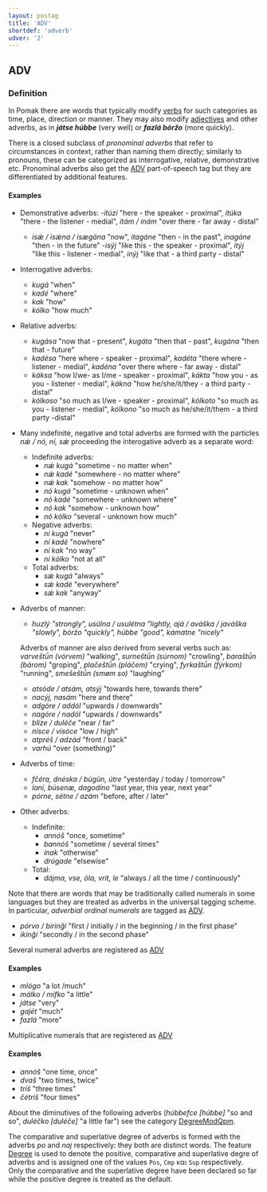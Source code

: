 ```yaml
---
layout: postag
title: 'ADV'
shortdef: 'adverb'
udver: '2'
---
```

## ADV

### Definition

In Pomak there are words that typically modify [verbs](VERB.md) for such categories as time, place, direction or manner. They may also modify 
[adjectives](ADJ.md) and other adverbs, as in *<b>játse húbbe</b>* (very well) or *<b>fazlá bóržo</b>* (more quickly).

There is a closed subclass of *pronominal adverbs* that refer to circumstances in context, rather than naming them directly;
 similarly to pronouns, these can be categorized as interrogative, relative, demonstrative etc. Pronominal adverbs also get the 
 [ADV](ADV.md) part-of-speech tag but they are differentiated by additional features.

#### Examples

* Demonstrative adverbs:
    -*itúzi* "here - the speaker - proximal", *itúka* "there - the listener - medial", *itám / inám* "over there - far away - distal"
    - *isǽ / isǽna / isægána* "now", *itagáne* "then - in the past", *inagáne* "then - in the future"
    -*isýj* "like this - the speaker - proximal", *itýj* "like this - listener - medial", *inýj* "like that - a third party - distal"
* Interrogative adverbs:
    - *kugá* "when"
    - *kadé* "where"
    - *kak* "how"
    - *kólko* "how much"
* Relative adverbs:
    - *kugása* "now that - present", *kugáta* "then that - past", *kugána* "then that - future"
    - *kadésa* "here where - speaker - proximal", *kadéta* "there where - listener - medial", *kadéna* "over there where - far away - distal"
    - *káksa* "how I/we- as I/me - speaker - proximal", *kákta* "how you - as you - listener - medial", *kákna* "how he/she/it/they - a third party - distal"
    - *kólkoso* "so much as I/we - speaker - proximal", *kólkoto* "so much as you - listener - medial", *kólkono* "so much as he/she/it/them - a third party -distal"
* Many indefinite, negative and total adverbs are formed with the particles *nǽ / nó, ní, sǽ* proceeding the interogative adverb as a separate word:
    * Indefinite adverbs:
        - *nǽ kugá* "sometime - no matter when"
        - *nǽ kadé* "somewhere - no matter where"
        - *nǽ kak* "somehow - no matter how"
        - *nó kugá* "sometime - unknown when"
        - *nó kadé* "somewhere - unknown where" 
        - *nó kak* "somehow - unknown how" 
        - *nó kólko* "several - unknown how much" 
    * Negative adverbs:   
        - *ní kugá* "never"
        - *ní kadé* "nowhere"
        - *ní kak* "no way"
        - *ní kólko* "not at all"
    * Total adverbs:
        - *sǽ kugá* "always"
        - *sǽ kadé* "everywhere"
        - *sǽ kak* "anyway"
* Adverbs of manner:
    - *huzlý "strongly", usúlna / usulétna "lightly, ajá / aváška / javáška "slowly", bóržo "quickly", húbbe "good", kámatne "nicely"* 
	
    Adverbs of manner are also derived from several verbs such as: *varveštǘn (vórvem)* "walking", *surneštǘn (súrnom)* "crowling", *baraštǘn (bárom)* "groping", *plačeštǘn (pláčem)* "crying", *fyrkaštǘn (fýrkom)* "running", *smešeštǘn (smøm so)* "laughing"	
	
	- *atsóde / atsám, atsýj* "towards here, towards there"
    - *nacýj, nasám* "here and there"
    - *adgóre / addól* "upwards / downwards"
    - *nagóre / nadól* "upwards / downwards"
    - *blíze / duléče* "near / far"
    - *nísce / visóce* "low / high"
    - *atpréš / adzád* "front / back"    	                                          
    - *varhú* "over (something)"
* Adverbs of time:
    - *fčéra, dnéska / búgün, útre* "yesterday / today / tomorrow"
    - *laní, búsenæ, dagodíno* "last year, this year, next year"
    - *pórne, sétne / azám* "before, after / later"
* Other adverbs:
    - Indefinite:
        - *annóš* "once, sometime"
        - *bannóš* "sometime / several times"
        - *ínak* "otherwise"
        - *drúgade* "elsewise"
    - Total:
        - *dájma, vse, óla, vrit, le* "always / all the time / continuously"

Note that there are words that may be traditionally called numerals in some languages but they are treated as adverbs in the universal tagging scheme. In particular, *adverbial ordinal numerals* are tagged as [ADV](ADV.md).

- *pórvo / birinǧí* "first / initially / in the beginning / in the first phase"
- *ikinǧí* "secondly / in the second phase"

Several numeral adverbs are registered as [ADV]()

#### Examples

- *mlógo* "a lot /much"
- *málko / mífko* "a little"
- *játse* "very"
- *gajét* "much"
- *fazlá* "more"

Multiplicative numerals that are registered as [ADV]()

#### Examples

- *annóš* "one time, once"
- *dvaš* "two times, twice"
- *triš* "three times"
- *čétriš* "four times"

About the diminutives of the following adverbs (*húbbefce [húbbe]* "so and so", *duléčko [duléče]* "a little far") see the category [DegreeModQpm](../feat/DegreeModQpm.md).

The comparative and superlative degree of adverbs is formed with the adverbs  _po_ and _naj_ respectively: they both are distinct words.   Τhe feature [Degree](feat/Degree.md) is used to denote the positive, comparative and superlative degre of adverbs and is assigned one of the values  `Pos`, `Cmp` και `Sup` respectively. Only the comparative and the superlative degree have been declared so far while the positive degree is treated as the default.
 
<!-- Interlanguage links updated Po 6. listopadu 2023, 21:41:22 CET -->
